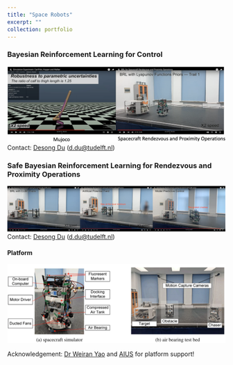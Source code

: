 ```yaml
---
title: "Space Robots"
excerpt: ""
collection: portfolio
---
```


###  Bayesian Reinforcement Learning for Control

[![Watch the video](/images/space_robot_youtube4.png)](https://www.youtube.com/watch?v=Vz7se-MsCwc&list=PLPE5-2sIdTlgU1CIqZVtBp1PhUg9SD1qM&ab_channel=WeiPan)
Contact: [Desong Du](https://scholar.google.com/citations?user=8P1k52MAAAAJ&hl=en) (d.du@tudelft.nl)


###  Safe Bayesian Reinforcement Learning for Rendezvous and Proximity Operations

[![Watch the video](/images/space_robot_youtube5.png)](https://www.youtube.com/watch?v=mJK1Sfs50AA&list=PLPE5-2sIdTlhibUSl908ce2rSsqAL2DAO&ab_channel=WeiPan)
Contact: [Desong Du](https://scholar.google.com/citations?user=8P1k52MAAAAJ&hl=en) (d.du@tudelft.nl)


#### Platform
<img src='/images/space_robot.png'>

Acknowledgement: [Dr Weiran Yao](https://scholar.google.com/citations?user=4urvR3YAAAAJ&hl=en) and [AIUS](http://aius.hit.edu.cn/) for platform support!





